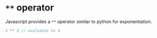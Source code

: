 # `**` operator

Javascript provides a `**` operator similar to python for exponentiation.

```js
2 ** 2 // evaluates to 4
```